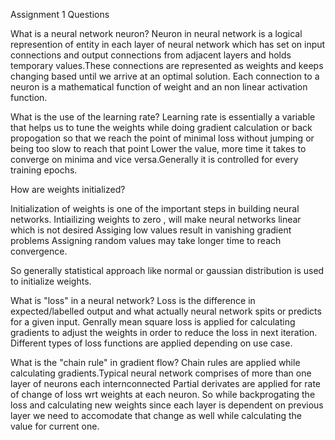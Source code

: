 
Assignment 1 Questions

What is a neural network neuron?
Neuron in neural network is a logical represention of entity in each layer of neural network which has set on input connections and output connections
from adjacent layers and holds temporary values.These connections are represented as weights and keeps changing based until we arrive at an optimal solution.
Each connection to a neuron is a mathematical function of weight and an non linear activation function.

What is the use of the learning rate?
Learning rate is essentially a variable that helps us to tune the weights while doing gradient calculation or back propogation 
so that we reach the point of minimal loss without jumping or being too slow to reach that point
Lower the value, more time it takes to converge on minima and vice versa.Generally it is controlled for every training epochs.

How are weights initialized?

Initialization of weights is one of the important steps in building neural networks.
Intiailizing weights to zero , will make neural networks linear which is not desired
Assiging low values result in vanishing gradient problems
Assigning random values may take longer time to reach convergence.

So generally statistical approach like normal or gaussian distribution is used to initialize weights.


What is "loss" in a neural network?
Loss is the difference in expected/labelled output and what actually neural network spits or predicts for a given input.
Genrally mean square loss is applied for calculating gradients to adjust the weights in order to reduce the loss in next iteration.
Different types of loss functions are applied depending on use case.

What is the "chain rule" in gradient flow?
Chain rules are applied while calculating gradients.Typical neural network comprises of more than one layer of neurons each internconnected
Partial derivates are applied for rate of change of loss wrt weights at each neuron.
So while backprogating the loss and calculating new weights since each layer is dependent on previous layer we need to accomodate that change as well while calculating the value for current one.
